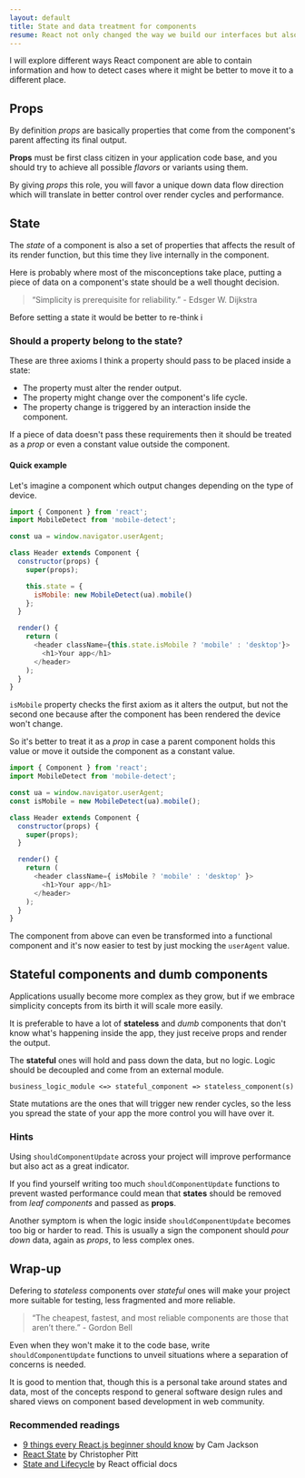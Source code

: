 ```yaml
---
layout: default
title: State and data treatment for components
resume: React not only changed the way we build our interfaces but also put data in the spotlight. This is a short take around components internals and good and bad cases of data misplacing and states.
---
```


I will explore different ways React component are able to contain information and how to detect cases where it might be better to move it to a different place.

## Props

By definition _props_ are basically properties that come from the component's parent affecting its final output.

**Props** must be first class citizen in your application code base, and you should try to achieve all possible _flavors_ or variants using them.

By giving _props_ this role, you will favor a unique down data flow direction which will translate in better control over render cycles and performance.


## State

The _state_ of a component is also a set of properties that affects the result of its render function, but this time they live internally in the component.

Here is probably where most of the misconceptions take place, putting a piece of data on a component's state should be a well thought decision.

> “Simplicity is prerequisite for reliability.” - Edsger W. Dijkstra

Before setting a state it would be better to re-think i

### Should a property belong to the state?

These are three axioms I think a property should pass to be placed inside a state:

- The property must alter the render output.
- The property might change over the component's life cycle.
- The property change is triggered by an interaction inside the component.

If a piece of data doesn't pass these requirements then it should be treated as a _prop_ or even a constant value outside the component.

#### Quick example

Let's imagine a component which output changes depending on the type of device.

```js
import { Component } from 'react';
import MobileDetect from 'mobile-detect';

const ua = window.navigator.userAgent;

class Header extends Component {
  constructor(props) {
    super(props);

    this.state = {
      isMobile: new MobileDetect(ua).mobile()
    };
  }

  render() {
    return (
      <header className={this.state.isMobile ? 'mobile' : 'desktop'}>
        <h1>Your app</h1>
      </header>
    );
  }
}
```

`isMobile` property checks the first axiom as it alters the output, but not the second one because after the component has been rendered the device won't change.

So it's better to treat it as a _prop_ in case a parent component holds this value or move it outside the component as a constant value.

```js
import { Component } from 'react';
import MobileDetect from 'mobile-detect';

const ua = window.navigator.userAgent;
const isMobile = new MobileDetect(ua).mobile();

class Header extends Component {
  constructor(props) {
    super(props);
  }

  render() {
    return (
      <header className={ isMobile ? 'mobile' : 'desktop' }>
        <h1>Your app</h1>
      </header>
    );
  }
}
```

The component from above can even be transformed into a functional component and it's now easier to test by just mocking the `userAgent` value.


## Stateful components and dumb components

Applications usually become more complex as they grow, but if we embrace simplicity concepts from its birth it will scale more easily.

It is preferable to have a lot of **stateless** and _dumb_ components that don't know what's happening inside the app, they just receive props and render the output.

The **stateful** ones will hold and pass down the data, but no logic. Logic should be decoupled and come from an external module.

```
business_logic_module <=> stateful_component => stateless_component(s)
```

State mutations are the ones that will trigger new render cycles, so the less you spread the state of your app the more control you will have over it.


### Hints

Using `shouldComponentUpdate` across your project will improve performance but also act as a great indicator.

If you find yourself writing too much `shouldComponentUpdate` functions to prevent wasted performance could mean that **states** should be removed from _leaf components_ and passed as **props**.

Another symptom is when the logic inside `shouldComponentUpdate` becomes too big or harder to read. This is usually a sign the component should _pour down_ data, again as _props_, to less complex ones.


## Wrap-up

Defering to _stateless_ components over _stateful_ ones will make your project more suitable for testing, less fragmented and more reliable.

> “The cheapest, fastest, and most reliable components are those that aren’t there.” - Gordon Bell

Even when they won't make it to the code base, write `shouldComponentUpdate` functions to unveil situations where a separation of concerns is needed.

It is good to mention that, though this is a personal take around states and data, most of the concepts respond to general software design rules and shared views on component based development in web community.


### Recommended readings

- [9 things every React.js beginner should know](https://camjackson.net/post/9-things-every-reactjs-beginner-should-know) by Cam Jackson
- [React State](https://medium.com/react-tutorials/react-state-14a6d4f736f5) by Christopher Pitt
- [State and Lifecycle](https://facebook.github.io/react/docs/state-and-lifecycle.html) by React official docs
